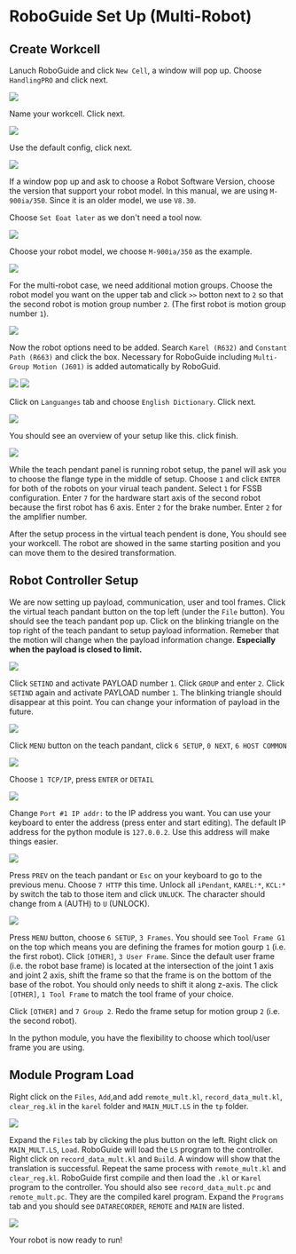 # RoboGuide Set Up (Multi-Robot)

## Create Workcell

Lanuch RoboGuide and click `New Cell`, a window will pop up. Choose `HandlingPRO` and click next.

![](figures/step_1.png)

Name your workcell. Click next.

![](figures/step_2_m.png)

Use the default config, click next.

![](figures/step_3.png)

If a window pop up and ask to choose a Robot Software Version, choose the version that support your robot model. In this manual, we are using `M-900ia/350`. Since it is an older model, we use `V8.30`.

Choose `Set Eoat later` as we don't need a tool now.

![](figures/step_4.png)

Choose your robot model, we choose `M-900ia/350` as the example.

![](figures/step_5.png)

For the multi-robot case, we need additional motion groups. Choose the robot model you want on the upper tab and click `>>` botton next to `2` so that the second robot is motion group number `2`. (The first robot is motion group number `1`). 

![](figures/step_6_m.png)

Now the robot options need to be added. Search `Karel (R632)` and `Constant Path (R663)` and click the box. Necessary for RoboGuide including `Multi-Group Motion (J601)` is added automatically by RoboGuid.

![](figures/step_7_1.png)
![](figures/step_7_2.png)

Click on `Languanges` tab and choose `English Dictionary`. Click next.

![](figures/step_7_3.png)

You should see an overview of your setup like this. click finish.

![](figures/step_8_m.png)

While the teach pendant panel is running robot setup, the panel will ask you to choose the flange type in the middle of setup. Choose `1` and click `ENTER` for both of the robots on your virual teach pandent. Select `1` for FSSB configuration. Enter `7` for the hardware start axis of the second robot because the first robot has 6 axis. Enter `2` for the brake number. Enter `2` for the amplifier number.

After the setup process in the virtual teach pendent is done, You should see your workcell. The robot are showed in the same starting position and you can move them to the desired transformation.

## Robot Controller Setup

We are now setting up payload, communication, user and tool frames. Click the virtual teach pandant button on the top left (under the `File` button). You should see the teach pandant pop up. Click on the blinking triangle on the top right of the teach pandant to setup payload information. Remeber that the motion will change when the payload information change. **Especially when the payload is closed to limit.**

![](figures/step_10.png)

Click `SETIND` and activate PAYLOAD number `1`. Click `GROUP` and enter `2`. Click `SETIND` again and activate PAYLOAD number `1`. The blinking triangle should disappear at this point. You can change your information of payload in the future.

![](figures/step_11.png)

Click `MENU` button on the teach pandant, click `6 SETUP`, `0 NEXT`, `6 HOST COMMON`

![](figures/step_12.png)

Choose `1 TCP/IP`, press `ENTER` or `DETAIL`

![](figures/step_13.png)

Change `Port #1 IP addr:` to the IP address you want. You can use your keyboard to enter the address (press enter and start editing). The default IP address for the python module is `127.0.0.2`. Use this address will make things easier.

![](figures/step_14.png)

Press `PREV` on the teach pandant or `Esc` on your keyboard to go to the previous menu. Choose `7 HTTP` this time. Unlock all `iPendant`, `KAREL:*`, `KCL:*` by switch the tab to those item and click `UNLUCK`. The character should change from `A` (AUTH) to `U` (UNLOCK).

![](figures/step_15.png)

Press `MENU` button, choose `6 SETUP`, `3 Frames`. You should see `Tool Frame G1` on the top which means you are defining the frames for motion gourp `1` (i.e. the first robot). Click `[OTHER]`, `3 User Frame`. Since the default user frame (i.e. the robot base frame) is located at the intersection of the joint 1 axis and joint 2 axis, shift the frame so that the frame is on the bottom of the base of the robot. You should only needs to shift it along z-axis. The click `[OTHER]`, `1 Tool Frame` to match the tool frame of your choice. 

Click `[OTHER]` and `7 Group 2`. Redo the frame setup for motion group `2` (i.e. the second robot).

In the python module, you have the flexibility to choose which tool/user frame you are using.

## Module Program Load

Right click on the `Files`, `Add`,and add `remote_mult.kl`, `record_data_mult.kl`, `clear_reg.kl` in the `karel` folder and `MAIN_MULT.LS` in the `tp` folder.

![](figures/step_16.png)

Expand the `Files` tab by clicking the plus button on the left. Right click on `MAIN_MULT.LS`, `Load`. RoboGuide will load the `LS` program to the controller. Right click on `record_data_mult.kl` and `Build`. A window will show that the translation is successful. Repeat the same process with `remote_mult.kl` and `clear_reg.kl`. RoboGuide first compile and then load the `.kl` or `Karel` program to the controller. You should also see `record_data_mult.pc` and `remote_mult.pc`. They are the compiled karel program. Expand the `Programs` tab and you should see `DATARECORDER`, `REMOTE` and `MAIN` are listed.

![](figures/step_17_m.png)

Your robot is now ready to run!